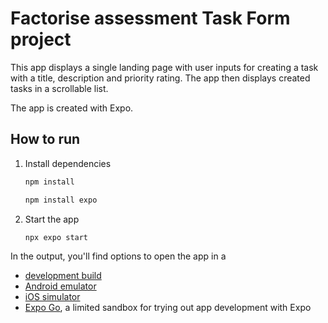# Factorise assessment Task Form project

This app displays a single landing page with user inputs for creating a task with a title, description and priority rating. The app then displays created tasks in a scrollable list.

The app is created with Expo.

## How to run

1. Install dependencies

   ```bash
   npm install
   ```

   ```bash
   npm install expo
   ```

2. Start the app

   ```bash
   npx expo start
   ```

In the output, you'll find options to open the app in a

- [development build](https://docs.expo.dev/develop/development-builds/introduction/)
- [Android emulator](https://docs.expo.dev/workflow/android-studio-emulator/)
- [iOS simulator](https://docs.expo.dev/workflow/ios-simulator/)
- [Expo Go](https://expo.dev/go), a limited sandbox for trying out app development with Expo
